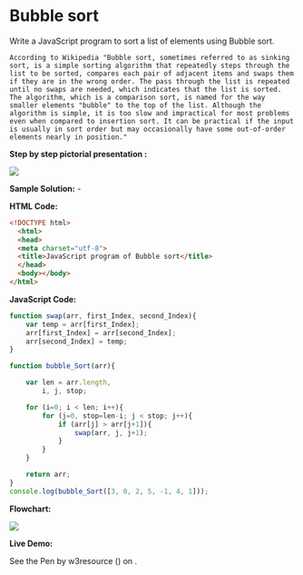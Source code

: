 # Bubble sort

Write a JavaScript program to sort a list of elements using Bubble sort.

```
According to Wikipedia "Bubble sort, sometimes referred to as sinking sort, is a simple sorting algorithm that repeatedly steps through the list to be sorted, compares each pair of adjacent items and swaps them if they are in the wrong order. The pass through the list is repeated until no swaps are needed, which indicates that the list is sorted. The algorithm, which is a comparison sort, is named for the way smaller elements "bubble" to the top of the list. Although the algorithm is simple, it is too slow and impractical for most problems even when compared to insertion sort. It can be practical if the input is usually in sort order but may occasionally have some out-of-order elements nearly in position."
```

**Step by step pictorial presentation :**

![](https://www.w3resource.com/w3r_images/bubble-short.png)

**Sample Solution:** -

**HTML Code:**

```html
<!DOCTYPE html>
  <html>
  <head>
  <meta charset="utf-8">
  <title>JavaScript program of Bubble sort</title>
  </head>
  <body></body>
</html>

```

**JavaScript Code:**

```js
function swap(arr, first_Index, second_Index){
    var temp = arr[first_Index];
    arr[first_Index] = arr[second_Index];
    arr[second_Index] = temp;
}

function bubble_Sort(arr){

    var len = arr.length,
        i, j, stop;

    for (i=0; i < len; i++){
        for (j=0, stop=len-i; j < stop; j++){
            if (arr[j] > arr[j+1]){
                swap(arr, j, j+1);
            }
        }
    }

    return arr;
}
console.log(bubble_Sort([3, 0, 2, 5, -1, 4, 1]));

```

**Flowchart:**

![](https://www.w3resource.com/w3r_images/searching-and-sorting-algorithm-exercise-7.png)  

**Live Demo:**

<section class="expand-codepen"><p data-height="380" data-theme-id="0" data-slug-hash="jGLepN" data-default-tab="js,result" data-user="w3resource" data-embed-version="2" data-pen-title="JavaScript - common-editor-exercises" data-editable="true" class="codepen">See the Pen by w3resource () on .</p><codepen></codepen></section>
